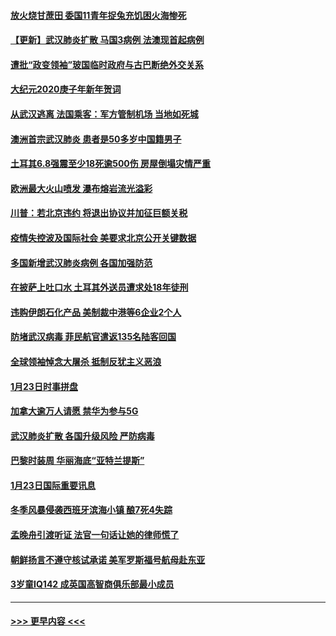 #### [放火烧甘蔗田 委国11青年捉兔充饥困火海惨死](../pages/prog202/a102760596.md?t=01251555) 
#### [【更新】武汉肺炎扩散 马国3病例 法澳现首起病例](../pages/prog202/a102758911.md?t=01251555) 
#### [遭批“政变领袖”玻国临时政府与古巴断绝外交关系](../pages/prog202/a102760530.md?t=01251555) 
#### [大纪元2020庚子年新年贺词](../pages/prog202/a102760529.md?t=01251555) 
#### [从武汉逃离 法国乘客：军方管制机场 当地如死城](../pages/prog202/a102760510.md?t=01251555) 
#### [澳洲首宗武汉肺炎 患者是50多岁中国籍男子](../pages/prog202/a102760488.md?t=01251555) 
#### [土耳其6.8强震至少18死逾500伤 房屋倒塌灾情严重](../pages/prog202/a102760469.md?t=01251555) 
#### [欧洲最大火山喷发 瀑布熔岩流光溢彩](../pages/prog202/a102760310.md?t=01251555) 
#### [川普：若北京违约 将退出协议并加征巨额关税](../pages/prog202/a102760250.md?t=01251555) 
#### [疫情失控波及国际社会 美要求北京公开关键数据](../pages/prog202/a102760245.md?t=01251555) 
#### [多国新增武汉肺炎病例 各国加强防范](../pages/prog202/a102760214.md?t=01251555) 
#### [在披萨上吐口水 土耳其外送员遭求处18年徒刑](../pages/prog202/a102759979.md?t=01251555) 
#### [违购伊朗石化产品 美制裁中港等6企业2个人](../pages/prog202/a102759952.md?t=01251555) 
#### [防堵武汉病毒 菲民航官遣返135名陆客回国](../pages/prog202/a102759946.md?t=01251555) 
#### [全球领袖悼念大屠杀 抵制反犹主义恶浪](../pages/prog202/a102759678.md?t=01251555) 
#### [1月23日时事拼盘](../pages/prog202/a102759599.md?t=01251555) 
#### [加拿大逾万人请愿 禁华为参与5G](../pages/prog202/a102759553.md?t=01251555) 
#### [武汉肺炎扩散 各国升级风险 严防病毒](../pages/prog202/a102759400.md?t=01251555) 
#### [巴黎时装周 华丽海底“亚特兰提斯”](../pages/prog202/a102759217.md?t=01251555) 
#### [1月23日国际重要讯息](../pages/prog202/a102759199.md?t=01251555) 
#### [冬季风暴侵袭西班牙滨海小镇 酿7死4失踪](../pages/prog202/a102759119.md?t=01251555) 
#### [孟晚舟引渡听证 法官一句话让她的律师慌了](../pages/prog202/a102759060.md?t=01251555) 
#### [朝鲜扬言不遵守核试承诺 美军罗斯福号航母赴东亚](../pages/prog202/a102759001.md?t=01251555) 
#### [3岁童IQ142 成英国高智商俱乐部最小成员](../pages/prog202/a102758990.md?t=01251555) 

----
#### [ >>> 更早内容 <<< ](../indexes/prog202-earlier.md)
